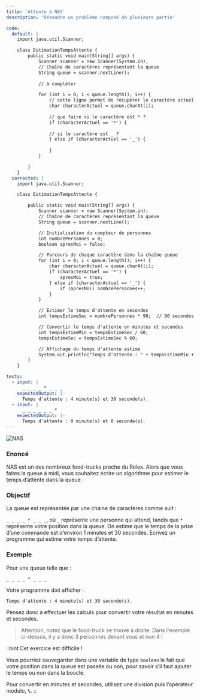 ```yaml
---
title: 'Attente à NAS'
description: 'Résoudre un problème composé de plusieurs partie'

code:
  default: |
    import java.util.Scanner;

    class EstimationTempsAttente {
        public static void main(String[] args) {
            Scanner scanner = new Scanner(System.in);
            // Chaîne de caractères représentant la queue
            String queue = scanner.nextLine();
            
            // à compléter

            for (int i = 0; i < queue.length(); i++) {
                // cette ligne permet de récupérer le caractère actuel
                char characterActuel = queue.charAt(i);
                
                // que faire si le caractère est * ?
                if (characterActuel == '*') {
                
                // si le caractère est _ ?
                } else if (characterActuel == '_') {
                
                }
            }

        }
    }
  corrected: |
    import java.util.Scanner;

    class EstimationTempsAttente {

        public static void main(String[] args) {
            Scanner scanner = new Scanner(System.in);
            // Chaîne de caractères représentant la queue
            String queue = scanner.nextLine();

            // Initialisation du compteur de personnes
            int nombrePersonnes = 0;
            boolean apresMoi = false;

            // Parcours de chaque caractère dans la chaîne queue
            for (int i = 0; i < queue.length(); i++) {
                char characterActuel = queue.charAt(i);
                if (characterActuel == '*') {
                    apresMoi = true;
                } else if (characterActuel == '_') {
                    if (apresMoi) nombrePersonnes++;
                }
            }

            // Estimer le temps d'attente en secondes
            int tempsEstimeSec = nombrePersonnes * 90;  // 90 secondes par personne

            // Convertir le temps d'attente en minutes et secondes
            int tempsEstimeMin = tempsEstimeSec / 60;
            tempsEstimeSec = tempsEstimeSec % 60;

            // Affichage du temps d'attente estimé
            System.out.println("Temps d'attente : " + tempsEstimeMin + " minute(s) et " + tempsEstimeSec + " seconde(s).");
        }
    }

tests:
  - input: |
      _ _ _ _ * _ _ _
    expectedOutput: |-
      Temps d'attente : 4 minute(s) et 30 seconde(s).
  - input: |
      _ _ _ _ _ _ *
    expectedOutput: |-
      Temps d'attente : 0 minute(s) et 0 seconde(s).
---
```


![NAS](/banner/nas.png)

### Enoncé

NAS est un des nombreux food-trucks proche du Rolex. Alors que vous faites la queue à midi, vous souhaitez écrire un algorithme pour estimer le temps d’attente dans la queue.

### Objectif

La queue est représentée par une chaine de caractères comme suit :

`_ _ _ _ * _ _ _`, où `_` représente une personne qui attend, tandis que `*` représente votre position dans la queue. On estime que le temps de la prise d’une commande est d’environ 1 minutes et 30 secondes. Ecrivez un programme qui estime votre temps d’attente.

### Exemple

Pour une queue telle que :

`_ _ _ _ * _ _ _`

Votre programme doit afficher :

`Temps d'attente : 4 minute(s) et 30 seconde(s).`

Pensez donc à effectuer les calculs pour convertir votre résultat en minutes et secondes.

> Attention, notez que le food-truck se trouve à droite. Dans l'exemple ci-dessus, il y a donc 3 personnes devant vous et non 4 !

::hint
Cet exercice est difficile !

Vous pourriez sauvegarder dans une variable de type `boolean` le fait que votre position dans la queue est passée ou non, pour savoir s’il faut ajouter le temps ou non dans la boucle.

Pour convertir en minutes et secondes, utilisez une division puis l’opérateur modulo, `%`.
::
